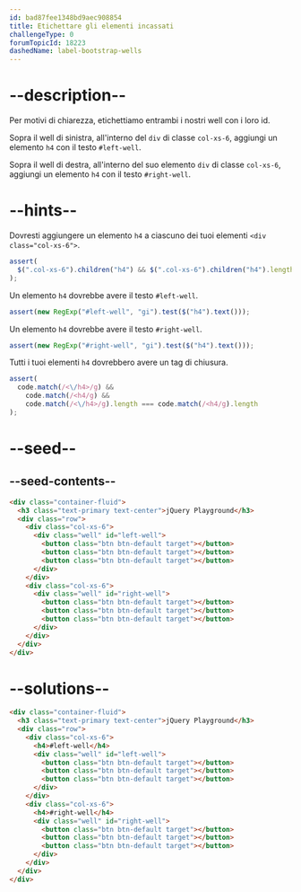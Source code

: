 ```yaml
---
id: bad87fee1348bd9aec908854
title: Etichettare gli elementi incassati
challengeType: 0
forumTopicId: 18223
dashedName: label-bootstrap-wells
---
```


# --description--

Per motivi di chiarezza, etichettiamo entrambi i nostri well con i loro id.

Sopra il well di sinistra, all'interno del `div` di classe `col-xs-6`, aggiungi un elemento `h4` con il testo `#left-well`.

Sopra il well di destra, all'interno del suo elemento `div` di classe `col-xs-6`, aggiungi un elemento `h4` con il testo `#right-well`.

# --hints--

Dovresti aggiungere un elemento `h4` a ciascuno dei tuoi elementi `<div class="col-xs-6">`.

```js
assert(
  $(".col-xs-6").children("h4") && $(".col-xs-6").children("h4").length > 1
);
```

Un elemento `h4` dovrebbe avere il testo `#left-well`.

```js
assert(new RegExp("#left-well", "gi").test($("h4").text()));
```

Un elemento `h4` dovrebbe avere il testo `#right-well`.

```js
assert(new RegExp("#right-well", "gi").test($("h4").text()));
```

Tutti i tuoi elementi `h4` dovrebbero avere un tag di chiusura.

```js
assert(
  code.match(/<\/h4>/g) &&
    code.match(/<h4/g) &&
    code.match(/<\/h4>/g).length === code.match(/<h4/g).length
);
```

# --seed--

## --seed-contents--

```html
<div class="container-fluid">
  <h3 class="text-primary text-center">jQuery Playground</h3>
  <div class="row">
    <div class="col-xs-6">
      <div class="well" id="left-well">
        <button class="btn btn-default target"></button>
        <button class="btn btn-default target"></button>
        <button class="btn btn-default target"></button>
      </div>
    </div>
    <div class="col-xs-6">
      <div class="well" id="right-well">
        <button class="btn btn-default target"></button>
        <button class="btn btn-default target"></button>
        <button class="btn btn-default target"></button>
      </div>
    </div>
  </div>
</div>
```

# --solutions--

```html
<div class="container-fluid">
  <h3 class="text-primary text-center">jQuery Playground</h3>
  <div class="row">
    <div class="col-xs-6">
      <h4>#left-well</h4>
      <div class="well" id="left-well">
        <button class="btn btn-default target"></button>
        <button class="btn btn-default target"></button>
        <button class="btn btn-default target"></button>
      </div>
    </div>
    <div class="col-xs-6">
      <h4>#right-well</h4>
      <div class="well" id="right-well">
        <button class="btn btn-default target"></button>
        <button class="btn btn-default target"></button>
        <button class="btn btn-default target"></button>
      </div>
    </div>
  </div>
</div>
```

